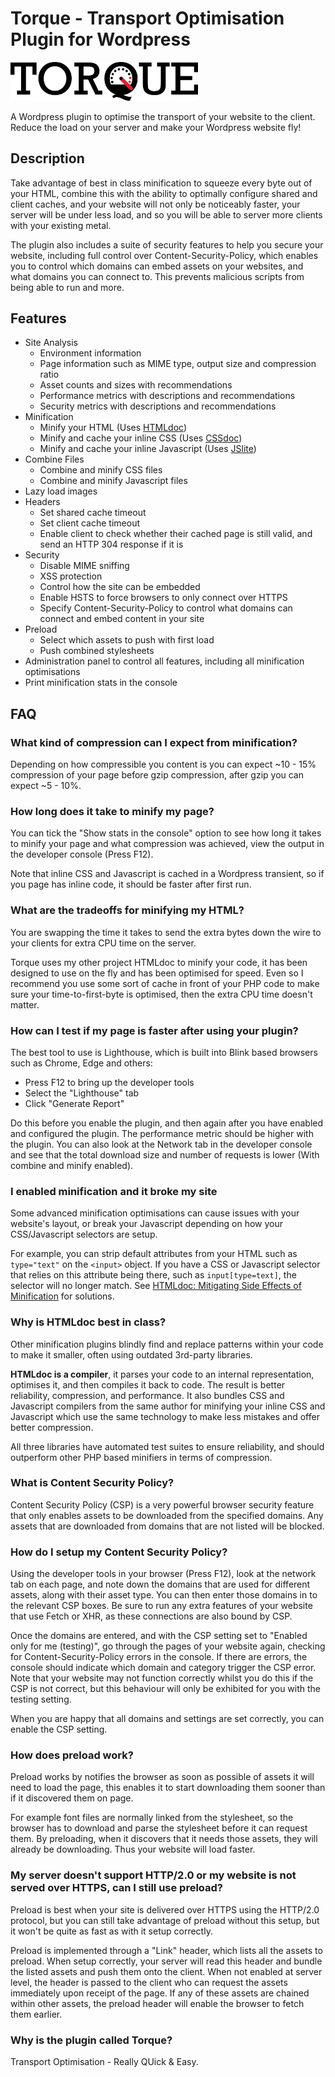# Torque - Transport Optimisation Plugin for Wordpress

<img src="graphics/torque.svg" alt="Torque" width="300" />

A Wordpress plugin to optimise the transport of your website to the client. Reduce the load on your server and make your Wordpress website fly!

## Description

Take advantage of best in class minification to squeeze every byte out of your HTML, combine this with the ability to optimally configure shared and client caches, and your website will not only be noticeably faster, your server will be under less load, and so you will be able to server more clients with your existing metal.

The plugin also includes a suite of security features to help you secure your website, including full control over Content-Security-Policy, which enables you to control which domains can embed assets on your websites, and what domains you can connect to. This prevents malicious scripts from being able to run and more.

## Features

- Site Analysis
	- Environment information
	- Page information such as MIME type, output size and compression ratio
	- Asset counts and sizes with recommendations
	- Performance metrics with descriptions and recommendations
	- Security metrics with descriptions and recommendations
- Minification
	- Minify your HTML (Uses [HTMLdoc](https://github.com/hexydec/htmldoc))
	- Minify and cache your inline CSS (Uses [CSSdoc](https://github.com/hexydec/cssdoc))
	- Minify and cache your inline Javascript (Uses [JSlite](https://github.com/hexydec/jslite))
- Combine Files
	- Combine and minify CSS files
	- Combine and minify Javascript files
- Lazy load images
- Headers
	- Set shared cache timeout
	- Set client cache timeout
	- Enable client to check whether their cached page is still valid, and send an HTTP 304 response if it is
- Security
	- Disable MIME sniffing
	- XSS protection
	- Control how the site can be embedded
	- Enable HSTS to force browsers to only connect over HTTPS
	- Specify Content-Security-Policy to control what domains can connect and embed content in your site
- Preload
	- Select which assets to push with first load
	- Push combined stylesheets
- Administration panel to control all features, including all minification optimisations
- Print minification stats in the console

## FAQ

### What kind of compression can I expect from minification?

Depending on how compressible you content is you can expect ~10 - 15% compression of your page before gzip compression, after gzip you can expect ~5 - 10%.

### How long does it take to minify my page?

You can tick the "Show stats in the console" option to see how long it takes to minify your page and what compression was achieved, view the output in the developer console (Press F12).

Note that inline CSS and Javascript is cached in a Wordpress transient, so if you page has inline code, it should be faster after first run.

### What are the tradeoffs for minifying my HTML?

You are swapping the time it takes to send the extra bytes down the wire to your clients for extra CPU time on the server.

Torque uses my other project HTMLdoc to minify your code, it has been designed to use on the fly and has been optimised for speed. Even so I recommend you use some sort of cache in front of your PHP code to make sure your time-to-first-byte is optimised, then the extra CPU time doesn't matter.

### How can I test if my page is faster after using your plugin?

The best tool to use is Lighthouse, which is built into Blink based browsers such as Chrome, Edge and others:

- Press F12 to bring up the developer tools
- Select the "Lighthouse" tab
- Click "Generate Report"

Do this before you enable the plugin, and then again after you have enabled and configured the plugin. The performance metric should be higher with the plugin. You can also look at the Network tab in the developer console and see that the total download size and number of requests is lower (With combine and minify enabled).

### I enabled minification and it broke my site

Some advanced minification optimisations can cause issues with your website's layout, or break your Javascript depending on how your CSS/Javascript selectors are setup.

For example, you can strip default attributes from your HTML such as `type="text"` on the `<input>` object. If you have a CSS or Javascript selector that relies on this attribute being there, such as `input[type=text]`, the selector will no longer match. See [HTMLdoc: Mitigating Side Effects of Minification](https://github.com/hexydec/htmldoc/blob/master/docs/mitigating-side-effects.md) for solutions.

### Why is HTMLdoc best in class?

Other minification plugins blindly find and replace patterns within your code to make it smaller, often using outdated 3rd-party libraries.

**HTMLdoc is a compiler**, it parses your code to an internal representation, optimises it, and then compiles it back to code. The result is better reliability, compression, and performance. It also bundles CSS and Javascript compilers from the same author for minifying your inline CSS and Javascript which use the same technology to make less mistakes and offer better compression.

All three libraries have automated test suites to ensure reliability, and should outperform other PHP based minifiers in terms of compression.

### What is Content Security Policy?

Content Security Policy (CSP) is a very powerful browser security feature that only enables assets to be downloaded from the specified domains. Any assets that are downloaded from domains that are not listed will be blocked.

### How do I setup my Content Security Policy?

Using the developer tools in your browser (Press F12), look at the network tab on each page, and note down the domains that are used for different assets, along with their asset type. You can then enter those domains in to the relevant CSP boxes. Be sure to run any extra features of your website that use Fetch or XHR, as these connections are also bound by CSP.

Once the domains are entered, and with the CSP setting set to "Enabled only for me (testing)", go through the pages of your website again, checking for Content-Security-Policy errors in the console. If there are errors, the console should indicate which domain and category trigger the CSP error. Note that your website may not function correctly whilst you do this if the CSP is not correct, but this behaviour will only be exhibited for you with the testing setting.

When you are happy that all domains and settings are set correctly, you can enable the CSP setting.

### How does preload work?

Preload works by notifies the browser as soon as possible of assets it will need to load the page, this enables it to start downloading them sooner than if it discovered them on page.

For example font files are normally linked from the stylesheet, so the browser has to download and parse the stylesheet before it can request them. By preloading, when it discovers that it needs those assets, they will already be downloading. Thus your website will load faster.

### My server doesn't support HTTP/2.0 or my website is not served over HTTPS, can I still use preload?

Preload is best when your site is delivered over HTTPS using the HTTP/2.0 protocol, but you can still take advantage of preload without this setup, but it won't be quite as fast as with it setup correctly.

Preload is implemented through a "Link" header, which lists all the assets to preload. When setup correctly, your server will read this header and bundle the listed assets and push them onto the client. When not enabled at server level, the header is passed to the client who can request the assets immediately upon receipt of the page. If any of these assets are chained within other assets, the preload header will enable the browser to fetch them earlier.

### Why is the plugin called Torque?

Transport Optimisation - Really QUick & Easy.